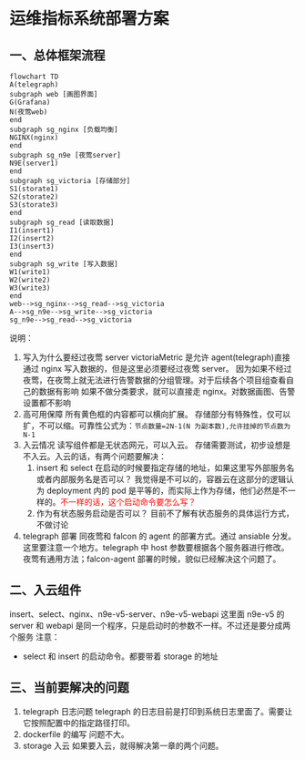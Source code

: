 # 运维指标系统部署方案

## 一、总体框架流程

```mermaid
flowchart TD
A(telegraph)
subgraph web [画图界面]
G(Grafana)
N(夜莺web)
end
subgraph sg_nginx [负载均衡]
NGINX(nginx)
end
subgraph sg_n9e [夜莺server]
N9E(server1)
end
subgraph sg_victoria [存储部分]
S1(storate1)
S2(storate2)
S3(storate3)
end
subgraph sg_read [读取数据]
I1(insert1)
I2(insert2)
I3(insert3)
end
subgraph sg_write [写入数据]
W1(write1)
W2(write2)
W3(write3)
end
web-->sg_nginx-->sg_read-->sg_victoria
A-->sg_n9e-->sg_write-->sg_victoria
sg_n9e-->sg_read-->sg_victoria
```

说明：

1. 写入为什么要经过夜莺 server
   victoriaMetric 是允许 agent(telegraph)直接通过 nginx 写入数据的，但是这里必须要经过夜莺 server。
   因为如果不经过夜莺，在夜莺上就无法进行告警数据的分组管理。对于后续各个项目组查看自己的数据有影响
   如果不做分类要求，就可以直接走 nginx。对数据画图、告警设置都不影响
2. 高可用保障
   所有黄色框的内容都可以横向扩展。
   存储部分有特殊性，仅可以扩，不可以缩。可靠性公式为：`节点数量=2N-1(N 为副本数),允许挂掉的节点数为N-1`
3. 入云情况
   读写组件都是无状态网元，可以入云。
   存储需要测试，初步设想是不入云。入云的话，有两个问题要解决：
   1. insert 和 select 在启动的时候要指定存储的地址，如果这里写外部服务名或者内部服务名是否可以？
      我觉得是不可以的，容器云在这部分的逻辑认为 deployment 内的 pod 是平等的，而实际上作为存储，他们必然是不一样的。<font color="red">不一样的话，这个启动命令要怎么写？</font>
   2. 作为有状态服务启动是否可以？
      目前不了解有状态服务的具体运行方式，不做讨论
4. telegraph 部署
   同夜莺和 falcon 的 agent 的部署方式。通过 ansiable 分发。
   这里要注意一个地方。telegraph 中 host 参数要根据各个服务器进行修改。夜莺有通用方法；falcon-agent 部署的时候，貌似已经解决这个问题了。

## 二、入云组件

insert、select、nginx、n9e-v5-server、n9e-v5-webapi
这里面 n9e-v5 的 server 和 webapi 是同一个程序，只是启动时的参数不一样。不过还是要分成两个服务
注意：

- select 和 insert 的启动命令。都要带着 storage 的地址

## 三、当前要解决的问题

1. telegraph 日志问题
   telegraph 的日志目前是打印到系统日志里面了。需要让它按照配置中的指定路径打印。
2. dockerfile 的编写
   问题不大。
3. storage 入云
   如果要入云，就得解决第一章的两个问题。
